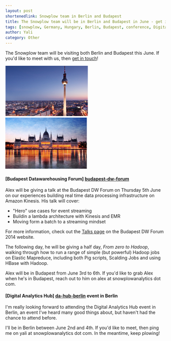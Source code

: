 ```yaml
---
layout: post
shortenedlink: Snowplow team in Berlin and Budapest
title: The Snowplow team will be in Berlin and Budapest in June - get in touch if you'd like to meet
tags: [snowplow, Germany, Hungary, Berlin, Budapest, conference, Digital Analytics Hub, Budapest Datawarehousing Forum]
author: Yali
category: Other
---
```


The Snowplow team will be visiting both Berlin and Budapest this June. If you'd like to meet with us, then [get in touch][contact]!

![Berlin][berlin-pic] ![Budapest][budapest-pic]

#### [Budapest Datawarehousing Forum] [budapest-dw-forum]

Alex will be giving a talk at the Budapest DW Forum on Thursday 5th June on our experiences building real time data processing infrastructure on Amazon Kinesis. His talk will cover:

* "Hero" use cases for event streaming
* Buildin a lambda architecture with Kinesis and EMR
* Moving form a batch to a streaming mindset

For more information, check out the [Talks page](http://2014.budapestdwforum.com/talks/#alexdean) on the Budapest DW Forum 2014 website.

The following day, he will be giving a half day, *From zero to Hadoop*, walking through how to run a range of simple (but powerful) Hadoop jobs on Elastic Mapreduce, including both Pig scripts, Scalding Jobs and using HBase with Hadoop.

Alex will be in Budapest from June 3rd to 6th. If you'd like to grab Alex when he's in Budapest, reach out to him on alex at snowplowanalytics dot com.


#### [Digital Analytics Hub] [da-hub-berlin] event in Berlin

I'm really looking forward to attending the Digital Analytics Hub event in Berlin, an event I've heard many good things about, but haven't had the chance to attend before. 

I'll be in Berlin between June 2nd and 4th. If you'd like to meet, then ping me on yali at snowplowanalytics dot com. In the meantime, keep plowing!

[contact]: /about/index.html
[berlin-pic]: /assets/img/blog/2014/05/berlin-tv-tower-small.jpg
[budapest-pic]: /assets/img/blog/2014/05/budapest-small.jpg
[budapest-dw-forum]: http://2014.budapestdwforum.com/
[budapest-talks]: http://2014.budapestdwforum.com/talks/#alexdean
[da-hub-berlin]: http://digitalanalyticshub.com/
